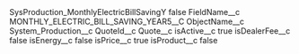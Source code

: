 <?xml version="1.0" encoding="UTF-8"?>
<CustomMetadata xmlns="http://soap.sforce.com/2006/04/metadata" xmlns:xsi="http://www.w3.org/2001/XMLSchema-instance" xmlns:xsd="http://www.w3.org/2001/XMLSchema">
    <label>SysProduction_MonthlyElectricBillSavingY</label>
    <protected>false</protected>
    <values>
        <field>FieldName__c</field>
        <value xsi:type="xsd:string">MONTHLY_ELECTRIC_BILL_SAVING_YEAR5__C</value>
    </values>
    <values>
        <field>ObjectName__c</field>
        <value xsi:type="xsd:string">System_Production__c</value>
    </values>
    <values>
        <field>QuoteId__c</field>
        <value xsi:type="xsd:string">Quote__c</value>
    </values>
    <values>
        <field>isActive__c</field>
        <value xsi:type="xsd:boolean">true</value>
    </values>
    <values>
        <field>isDealerFee__c</field>
        <value xsi:type="xsd:boolean">false</value>
    </values>
    <values>
        <field>isEnergy__c</field>
        <value xsi:type="xsd:boolean">false</value>
    </values>
    <values>
        <field>isPrice__c</field>
        <value xsi:type="xsd:boolean">true</value>
    </values>
    <values>
        <field>isProduct__c</field>
        <value xsi:type="xsd:boolean">false</value>
    </values>
</CustomMetadata>
